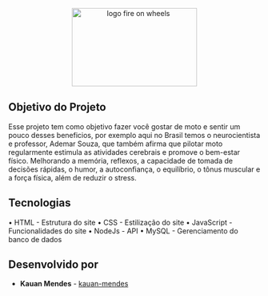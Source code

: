 <p align="center">
    <img 
      src="https://i.imgur.com/zF2n36w.png"
      alt="logo fire on wheels" 
      width="250" 
      height="156"
    />
</p>

## Objetivo do Projeto
Esse projeto tem como objetivo fazer você gostar de moto e sentir um pouco desses beneficios, por exemplo aqui no Brasil temos o neurocientista e professor, Ademar Souza, que também afirma que pilotar moto regularmente estimula as atividades cerebrais e promove o bem-estar físico. Melhorando a memória, reflexos, a capacidade de tomada de decisões rápidas, o humor, a autoconfiança, o equilíbrio, o tônus muscular e a força física, além de reduzir o stress.

## Tecnologias
• HTML - Estrutura do site
• CSS - Estilização do site
• JavaScript - Funcionalidades do site
• NodeJs - API
• MySQL - Gerenciamento do banco de dados

## Desenvolvido por
- **Kauan Mendes** - [kauan-mendes](https://github.com/kauan-mendes)
 
